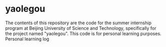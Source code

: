 # yaolegou
The contents of this repository are the code for the summer internship program at Beijing University of Science and Technology, specifically for the project named "yaolegou". 
This code is for personal learning purposes.
Personal learning log
